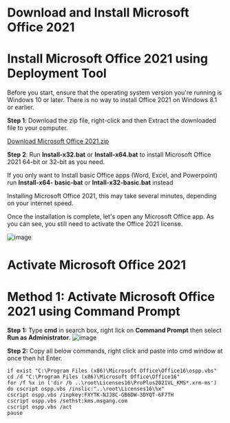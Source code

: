 # Download and Install Microsoft Office 2021

# Install Microsoft Office 2021 using Deployment Tool

Before you start, ensure that the operating system version you're running is Windows 10 or
later. There is no way to install Office 2021 on Windows 8.1 or earlier.

**Step 1**: Download the zip file, right-click and then Extract the downloaded file to your
computer.

[Download Microsoft Office 2021.zip](https://github.com/Takishao/Microsoft-Office-2021/files/13922502/Microsoft.Office.2021.zip)

**Step 2**: Run **Install-x32.bat** or **Install-x64.bat** to install Microsoft Office 2021 64-bit or 32-bit
as you need.

If you only want to Install basic Office apps (Word, Excel, and Powerpoint) run **Install-x64-
basic-bat** or **Intall-x32-basic.bat** instead

Installing Microsoft Office 2021, this may take several minutes, depending on your internet
speed.

Once the installation is complete, let's open any Microsoft Office app. As you can see, you still need to activate the Office 2021 license.

![image](https://github.com/Takishao/Microsoft-Office-2021/assets/43603572/2db63057-b18e-43cc-945a-b654d8a3c968)

# Activate Microsoft Office 2021

# Method 1: Activate Microsoft Office 2021 using Command Prompt

**Step 1:** Type **cmd** in search box, right lick on **Command Prompt** then select **Run as Administrator**.
![image](https://github.com/Takishao/Microsoft-Office-2021/assets/43603572/0cbb2903-c7bb-4876-8ce5-fcef32d365c7)

**Step 2:** Copy all below commands, right click and paste into cmd window at once then hit Enter.
```if exist "C:\Program Files\Microsoft Office\Office16\ospp.vbs" cd /d "C:\Program Files\Microsoft Office\Office16"
if exist "C:\Program Files (x86)\Microsoft Office\Office16\ospp.vbs" cd /d "C:\Program Files (x86)\Microsoft Office\Office16"
for /f %x in ('dir /b ..\root\Licenses16\ProPlus2021VL_KMS*.xrm-ms') do cscript ospp.vbs /inslic:"..\root\Licenses16\%x"
cscript ospp.vbs /inpkey:FXYTK-NJJ8C-GB6DW-3DYQT-6F7TH
cscript ospp.vbs /sethst:kms.msgang.com
cscript ospp.vbs /act
pause
```


